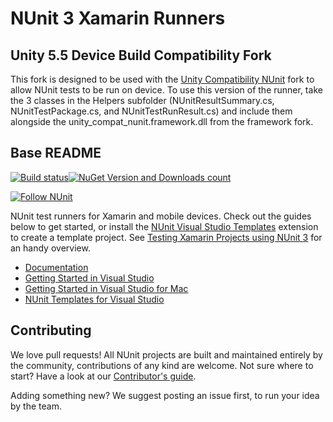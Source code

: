 # NUnit 3 Xamarin Runners

## Unity 5.5 Device Build Compatibility Fork
This fork is designed to be used with the [Unity Compatibility NUnit](https://github.com/devbfs/nunit) fork to allow NUnit tests to be run on device. To use this version of the runner, take the 3 classes in the Helpers subfolder (NUnitResultSummary.cs, NUnitTestPackage.cs, and NUnitTestRunResult.cs) and include them alongside the unity_compat_nunit.framework.dll from the framework fork.

## Base README
[![Build status](https://ci.appveyor.com/api/projects/status/4972j2pn4mqs7j8n/branch/master?svg=true)](https://ci.appveyor.com/project/CharliePoole/nunit-xamarin/branch/master)[![NuGet Version and Downloads count](https://buildstats.info/nuget/nunit.xamarin?includePreReleases=true)](https://www.nuget.org/packages/nunit.xamarin)

[![Follow NUnit](https://img.shields.io/twitter/follow/nunit.svg?style=social)](https://twitter.com/nunit)

NUnit test runners for Xamarin and mobile devices. Check out the guides below to get started, or install the [NUnit Visual Studio Templates](https://marketplace.visualstudio.com/items?itemName=NUnitDevelopers.NUnitTemplatesforVisualStudio) extension to create a template project. See [Testing Xamarin Projects using NUnit 3](http://www.alteridem.net/2015/12/21/testing-xamarin-projects-using-nunit-3/) for an handy overview.

- [Documentation](https://github.com/nunit/docs/wiki/NUnit-Xamarin-Runners)
- [Getting Started in Visual Studio](https://github.com/nunit/docs/wiki/Getting-Started-in-Visual-Studio)
- [Getting Started in Visual Studio for Mac](https://github.com/nunit/docs/wiki/Getting-Started-in-Visual-Studio-for-Mac)
- [NUnit Templates for Visual Studio](https://github.com/nunit/nunit-vs-templates)

## Contributing
We love pull requests! All NUnit projects are built and maintained entirely by the community, contributions of any kind are welcome. Not sure where to start? Have a look at our [Contributor's guide](https://github.com/nunit/nunit/blob/master/CONTRIBUTING.md).

Adding something new? We suggest posting an issue first, to run your idea by the team. 